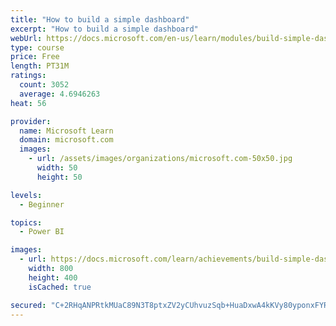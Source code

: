 ```yaml
---
title: "How to build a simple dashboard"
excerpt: "How to build a simple dashboard"
webUrl: https://docs.microsoft.com/en-us/learn/modules/build-simple-dashboard/
type: course
price: Free
length: PT31M
ratings:
  count: 3052
  average: 4.6946263
heat: 56

provider:
  name: Microsoft Learn
  domain: microsoft.com
  images:
    - url: /assets/images/organizations/microsoft.com-50x50.jpg
      width: 50
      height: 50

levels:
  - Beginner

topics:
  - Power BI

images:
  - url: https://docs.microsoft.com/learn/achievements/build-simple-dashboard-social.png
    width: 800
    height: 400
    isCached: true

secured: "C+2RHqANPRtkMUaC89N3T8ptxZV2yCUhvuzSqb+HuaDxwA4kKVy80yponxFYRWGqKi8nTu7kJfD5Q3ENib7yiEN0pHhhhNom1e1nRa5+kddn3Ba3vOBFnqPLCMK6CDEmKaCEQLA/+bjqSkX6fGJchXNBWRwTWhyiO20nJ88eRygs+S+CLw7Bp6BtNA02Pb+bN/A0phtKtKZebD3HcM+Yj3T9tTOP81plU0MqxP7jiBgcx7xR5h18spVZWfaLfATDF8sTLJpKPZ2KZhrQJoHCUDepevbqFAkRbFRQQaeCI0cSdBHUFCGvKnH1f1iI5e+GAvFQxgMzXvmvpDVrQvh3UQOpR5bmNICGlFUd5tQ+lZ+TTNjCFhHolG6kYqTKfxXsvY1ocLCai1fbf5o2Mw15KkzH41YGMr63xhcoLiAT5cs=;q+uBWY3xVbH420xr97udEg=="
---
```


